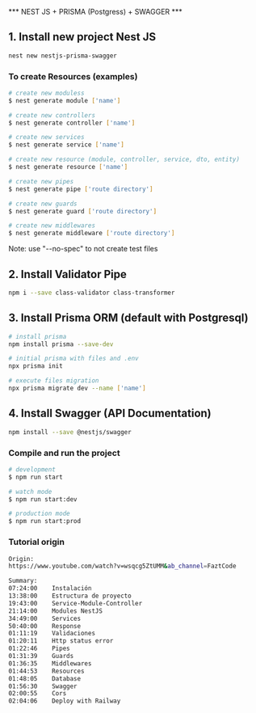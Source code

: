 *** NEST JS + PRISMA (Postgress) + SWAGGER ***

## 1. Install new project Nest JS

```bash
nest new nestjs-prisma-swagger
```

### To create Resources (examples)

```bash
# create new moduless
$ nest generate module ['name']

# create new controllers
$ nest generate controller ['name']

# create new services
$ nest generate service ['name']

# create new resource (module, controller, service, dto, entity)
$ nest generate resource ['name']

# create new pipes
$ nest generate pipe ['route directory']

# create new guards
$ nest generate guard ['route directory']

# create new middlewares
$ nest generate middleware ['route directory']
```
Note: use "--no-spec" to not create test files

## 2. Install Validator Pipe

```bash
npm i --save class-validator class-transformer
```

## 3. Install Prisma ORM (default with Postgresql)

```bash
# install prisma
npm install prisma --save-dev

# initial prisma with files and .env
npx prisma init

# execute files migration
npx prisma migrate dev --name ['name']
```

## 4. Install Swagger (API Documentation)

```bash
npm install --save @nestjs/swagger
```

### Compile and run the project

```bash
# development
$ npm run start

# watch mode
$ npm run start:dev

# production mode
$ npm run start:prod
```

### Tutorial origin

```bash
Origin: 
https://www.youtube.com/watch?v=wsqcg5ZtUMM&ab_channel=FaztCode

Summary:
07:24:00    Instalación
13:38:00    Estructura de proyecto
19:43:00    Service-Module-Controller
21:14:00    Modules NestJS
34:49:00    Services
50:40:00    Response
01:11:19    Validaciones
01:20:11    Http status error
01:22:46    Pipes
01:31:39    Guards
01:36:35    Middlewares
01:44:53    Resources
01:48:05    Database
01:56:30    Swagger
02:00:55    Cors
02:04:06    Deploy with Railway
```